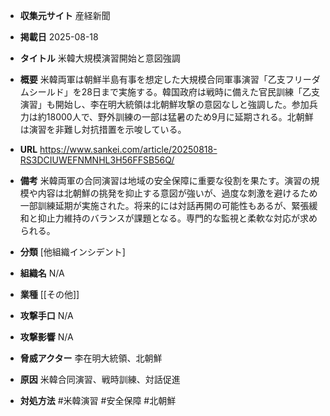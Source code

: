 - **収集元サイト**
産経新聞

- **掲載日**
2025-08-18

- **タイトル**
米韓大規模演習開始と意図強調

- **概要**
米韓両軍は朝鮮半島有事を想定した大規模合同軍事演習「乙支フリーダムシールド」を28日まで実施する。韓国政府は戦時に備えた官民訓練「乙支演習」も開始し、李在明大統領は北朝鮮攻撃の意図なしと強調した。参加兵力は約18000人で、野外訓練の一部は猛暑のため9月に延期される。北朝鮮は演習を非難し対抗措置を示唆している。

- **URL**
https://www.sankei.com/article/20250818-RS3DCIUWEFNMNHL3H56FFSB56Q/

- **備考**
米韓両軍の合同演習は地域の安全保障に重要な役割を果たす。演習の規模や内容は北朝鮮の挑発を抑止する意図が強いが、過度な刺激を避けるため一部訓練延期が実施された。将来的には対話再開の可能性もあるが、緊張緩和と抑止力維持のバランスが課題となる。専門的な監視と柔軟な対応が求められる。

- **分類**
[他組織インシデント]

- **組織名**
N/A

- **業種**
[[その他]]

- **攻撃手口**
N/A

- **攻撃影響**
N/A

- **脅威アクター**
李在明大統領、北朝鮮

- **原因**
米韓合同演習、戦時訓練、対話促進

- **対処方法**
#米韓演習 #安全保障 #北朝鮮
